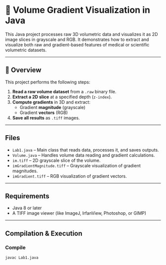 # 🧠 Volume Gradient Visualization in Java

This Java project processes raw 3D volumetric data and visualizes it as 2D image slices in grayscale and RGB. It demonstrates how to extract and visualize both raw and gradient-based features of medical or scientific volumetric datasets.

---

## 📂 Overview

This project performs the following steps:

1. **Read a raw volume dataset** from a `.raw` binary file.
2. **Extract a 2D slice** at a specified depth (`z-index`).
3. **Compute gradients** in 3D and extract:
   - Gradient **magnitude** (grayscale)
   - Gradient **vectors** (RGB)
4. **Save all results** as `.tiff` images.

---

## Files

- `Lab1.java` – Main class that reads data, processes it, and saves outputs.
- `Volume.java` – Handles volume data reading and gradient calculations.
- `im.tiff` – 2D grayscale slice of the volume.
- `imGradientMagnitude.tiff` – Grayscale visualization of gradient magnitudes.
- `imGradient.tiff` – RGB visualization of gradient vectors.

---

## Requirements

- Java 8 or later
- A TIFF image viewer (like ImageJ, IrfanView, Photoshop, or GIMP)

---

## Compilation & Execution

### Compile

```bash
javac Lab1.java
